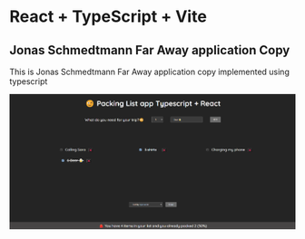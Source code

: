 # React + TypeScript + Vite

## Jonas Schmedtmann Far Away application Copy

This is Jonas Schmedtmann Far Away application copy implemented using typescript

![application photo](./public/app-screenshot.png)
